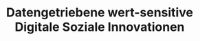 ---
id: "ws-dsi" # nochmal überlegen
method: "Projektseminar"
institution: "Fakultät für Mathematik, Informatik und Naturwissenschaften"
title: "Datengetriebene wert-sensitive Digitale Soziale Innovationen"
title_project:
title_short: "WS DSI"
period: "Apr 23 ­­- May 24 (12 months)"
foerderlinie: "Transferorientierte Data Literacy"
round: "2"
filter: "2"
lecture2go:
uhh_url: "https://www.hcl.uni-hamburg.de/ddlitlab/data-literacy-lehrlabor/zweite-foerderrunde/21-ws-dsi.html"
contributors: "Laura Fichtner, Larissa Gebken"
quote: "Um jedoch bei der Entwicklung einer DSI (Digitalen Sozialen Innovation) nicht mehr Schaden zu verursachen als zu helfen, ist die Betrachtung von Werten und der ethischen Perspektive unabdingbar."
text: |
    ## Ausrichtung des Lehrlabors

    Dieses Lehrlabor richtete sich im Studium Generale an Studierende aller Fächer. Ein Hauptziel war es, gesellschaftliche Herausforderungen mit Technologien zu adressieren und diese Herausforderungen direkt aus der Zivilgesellschaft zu generieren. Weiterhin war es Ziel des Lehrprojekts, Studierende für digitale soziale Innovationen bzw. wert-sensitive Technologieentwicklung zu sensibilisieren und ihnen die Möglichkeit zu geben, praktisch mit gemeinnützigen Organisationen zusammenzuarbeiten.

    Bereits im Studium sollte ein Raum für Erfahrungen mit interdisziplinären Arbeiten bereitgestellt werden, was in der Praxis, gerade im digitalen Bereich, von äußerster Wichtigkeit ist, und bei den Studierenden ein Bewusstsein für die ethischen und gesellschaftlichen Dimensionen digitaler Technologien schafft. Außerdem sollte den Studierenden Projekte ermöglicht werden, die tatsächlich auch einen positiven Effekt in der Welt haben beziehungsweise möglicherweise in der Praxis weiterentwickelt werden können.

    ## Rückblick und Ergebnisse

    In Kooperation mit der Hilfsorganisation Clubkinder e.V. wurde eine Anwendung entwickelt, die einen positiven Einfluss auf die Gesellschaft nehmen kann. Dazu wurden mithilfe von „Value Sensitive Design“ die Werte sowie die ethischen Dilemmata (z.B. Datenschutz vs. Individualisierung von Informationen) in den Blick genommen, die bei der Entwicklung der Anwendung berücksichtigt werden mussten. Auf dieser Basis konnten mit Design Thinking-Methoden Ideen entwickelt und reflektiert werden. Neben dem kreativen und verantwortungsvollen Umgang mit Daten wurden auch praktische Kompetenzen zum Beziehen, Verarbeiten und Visualisieren von Daten mit Jupyter Notebooks vermittelt.

    Auch die nötigen Python-Programmierkenntnisse konnten im Rahmen der Veranstaltung gelernt werden. Dadurch war dieses Angebot für alle Studierenden offen, deren unterschiedliche Fachperspektiven ausdrücklich erwünscht waren. Die Veranstaltung wurde im Wintersemester 23/24 als Blockseminar bzw. Hackathon durchgeführt.

image: "https://www.hcl.uni-hamburg.de/16954393/alexander-sinn-kgltfcgfc28-unsplash-733x414-b3579c0bf0dbc8eb96973d5799eec2683cf31ced.jpg"
image_credit: "alexander sinn / unsplash"
link_external: "https://clubkinder.de/"
stine: "WiSe 2023/24: Projektseminar https://www.stine.uni-hamburg.de/scripts/mgrqispi.dll?APPNAME=CampusNet&PRGNAME=COURSEDETAILS&ARGUMENTS=-N000000000000001,-N000605,-N0,-N387473992990420,-N387473992958421,-N0,-N0,-N3,-AQf6-mYmqcUmmRYRfQuWbPzAF7uKvWYLNQSRHWQpdCfGuOMKMvq6YPNmQxWf9mMLurq6qYUm6mDKWfzR3Hz9NvWpHHgPDvZUeQzUNVWmVmfP6cqoU4SRyPQWWQMBNc-RqeZoYvSRoHQUoRI7ZVNetYbNZ3uUtOQWdWfD9xUWL3IWxVuPePqLoVqyZeDWSPZnjeumCmzPZQDLgQdAA4gUhQjHBfB7ZVZWhWMoLPM5PPgmTeNHlRqHWeZUBmumXWWPfYgWXcMWEmI5BYuWI7Y7jOYmIfIUTRjAVRWpVHbZeVBPKcSU-7-ewQNcjQNmevMKWvNL6HjPCWvZMRBGaxuWTcDPPe-RfYQHtRfUArDPMPSHAObZjffwa4QHsWoWCWdLAHNa-7NUaxSeZxd6HrqH8QWHYHYGbPZDNcze9RdLExQoAYDKZmMWpCQ5fQYU0fdUJWdmuQB5-RMRsmMpfrgUMQkZLOSK94ULMQDAvcumHWoi-PonNmYZYPWnZrq7teDVFVBAqeDGIeQHjQ-c9eDZ7ef5kWgRSON5NQM5dc-e6PDPlHURv4MU7coWQPBUUPZKkfBRsmYWuQBZumooxfz5IQjpVeMHJOjAQ7dL9WDAKfqmXcgp6fYmkOdZsxYoevBFAOMLavQ5JQuiZxuP-RWWCOzwAmzfw3uajW-PHPNWtRQn-W-WuWfLZmz5TRjWe4uLQcZLEvSWJRffFVMWlWY5CRUKMxZoQQQR9eZ5h3I7ZYB9Fvd6t3Q5JvY6X4BW7QDZx"
---
